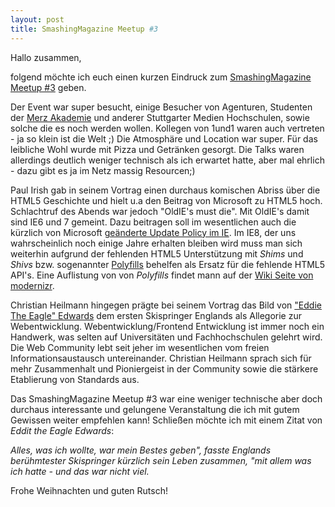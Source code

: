 ```yaml
---
layout: post
title: SmashingMagazine Meetup #3
---
```


Hallo zusammen,

folgend möchte ich euch einen kurzen Eindruck zum [SmashingMagazine](http://www.smashingmagazine.com/) [Meetup #3](http://www.meetup.com/The-SmashingMagazine-Meetup/events/42026332/) geben.

Der Event war super besucht, einige Besucher von Agenturen, Studenten der [Merz Akademie](http://www.merz-akademie.de/cms/) und anderer Stuttgarter Medien Hochschulen, sowie solche die es noch werden wollen. Kollegen von 1und1 waren auch vertreten - ja so klein ist die Welt ;)
Die Atmosphäre und Location war super. Für das leibliche Wohl wurde mit Pizza und Getränken gesorgt. Die Talks waren allerdings deutlich weniger technisch als ich erwartet hatte, aber mal ehrlich - dazu gibt es ja im Netz massig Resourcen;)

Paul Irish gab in seinem Vortrag einen durchaus komischen Abriss über die HTML5 Geschichte und hielt u.a den Beitrag von Microsoft zu HTML5 hoch.
Schlachtruf des Abends war jedoch "OldIE's must die". Mit OldIE's damit sind IE6 und 7 gemeint. Dazu beitragen soll im wesentlichen auch die kürzlich von Microsoft [geänderte Update Policy im IE](http://www.geek.com/articles/geek-pick/microsoft-decides-to-automatically-update-internet-explorer-for-everyone-20111215). Im IE8, der uns wahrscheinlich noch einige Jahre erhalten bleiben wird muss man sich weiterhin aufgrund der fehlenden HTML5 Unterstützung mit *Shims* und *Shivs* bzw. sogenannter [Polyfills](http://remysharp.com/2010/10/08/what-is-a-polyfill/) behelfen als Ersatz für die fehlende HTML5 API's. Eine Auflistung von von *Polyfills* findet mann auf der [Wiki Seite von modernizr](https://github.com/Modernizr/Modernizr/wiki/HTML5-Cross-browser-Polyfills).

Christian Heilmann hingegen prägte bei seinem Vortrag das Bild von ["Eddie The Eagle" Edwards](http://www.maustaste.de/wp-content/uploads/2007/01/eddie-the-eagle.jpg) dem ersten Skispringer Englands als Allegorie zur Webentwicklung. Webentwicklung/Frontend Entwicklung ist immer noch ein Handwerk, was selten auf Universitäten und Fachhochschulen gelehrt wird. Die Web Community lebt seit jeher im wesentlichen vom freien Informationsaustausch untereinander. Christian Heilmann sprach sich für mehr Zusammenhalt und Pioniergeist in der Community sowie die stärkere Etablierung von Standards aus.

Das SmashingMagazine Meetup #3 war eine weniger technische aber doch durchaus interessante und gelungene Veranstaltung die ich mit gutem Gewissen weiter empfehlen kann! Schließen möchte ich mit einem Zitat von *Eddit the Eagle Edwards*: 

*Alles, was ich wollte, war mein Bestes geben", fasste Englands berühmtester Skispringer kürzlich sein Leben zusammen, "mit allem was ich hatte - und das war nicht viel.* 

Frohe Weihnachten und guten Rutsch!
